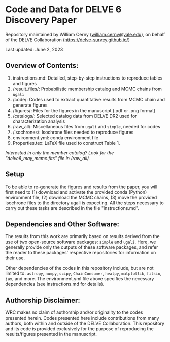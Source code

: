 # Code and Data for DELVE 6 Discovery Paper
Repository maintained by William Cerny (william.cerny@yale.edu), on behalf of the DELVE Collaboration (https://delve-survey.github.io/)

Last updated: June 2, 2023


## Overview of Contents: 

1. instructions.md: Detailed, step-by-step instructions to reproduce tables and figures
2. /result_files/: Probabilistic membership catalog and MCMC chains from $\texttt{ugali}$
3. /code/: Codes used to extract quantitative results from MCMC chain and generate figures 
4. /figures/: Files for the figures in the manuscript (.pdf or .png format)
5. /catalogs/: Selected catalog data from DELVE DR2 used for characterization analysis
6. /raw_all/: Miscellaneous files from $\texttt{ugali}$ and $\texttt{simple}$, needed for codes
7. /isochrones/: Isochrone files needed to reproduce figures 
8. environment.yml: conda environment file 
9. Properties.tex: LaTeX file used to construct Table 1.

*Interested in only the member catalog? Look for the "delve6_may_mcmc.fits" file in /raw_all/.* 

## Setup 
To be able to re-generate the figures and results from the paper, you will first need to (1) download and activate the provided conda (Python) environment file, (2) download the MCMC chains, (3) move the provided isochrone files to the directory ugali is expecting. All the steps necessary to carry out these tasks are described in the file "instructions.md".

## Dependencies and Other Software: 
The results from this work are primarily based on results derived from the use of two open-source software packages: $\texttt{simple}$ and $\texttt{ugali}$. Here, we generally provide only the outputs of these software packages, and refer the reader to these packages' respective repositories for information on their use.

Other dependencies of the codes in this repository include, but are not limited to: $\texttt{astropy}$, $\texttt{numpy}$, $\texttt{scipy}$, $\texttt{ChainConsumer}$, $\texttt{healpy}$,  $\texttt{matplotlib}$, $\texttt{fitsio}$, $\texttt{jax}$, and more. The environment.yml file above specifies the necessary dependencies (see instructions.md for details).



## Authorship Disclaimer: 
WRC makes no claim of authorship and/or originality to the codes presented herein. Codes presented here include contributions from many authors, both within and outside of the DELVE Collaboration. This repository and its code is provided exclusively for the purpose of reproducing the results/figures presented in the manuscript.
